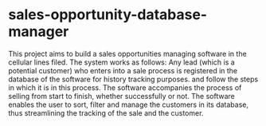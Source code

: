 # sales-opportunity-database-manager
This project aims to build a sales opportunities managing software in the cellular lines filed. The system works as follows: Any lead (which is a potential customer) who enters into a sale process is registered in the database of the software for history tracking purposes. and follow the steps in which it is in this process.  The software accompanies the process of selling from start to finish, whether successfully or not. The software enables the user to sort, filter and manage the customers in its database, thus streamlining the tracking of the sale and the customer. 

